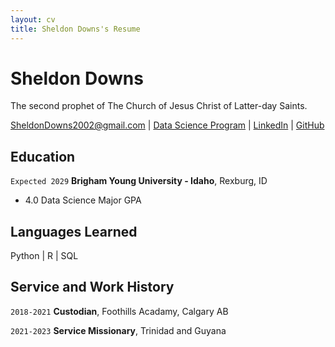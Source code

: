 ```yaml
---
layout: cv
title: Sheldon Downs's Resume
---
```

# Sheldon Downs
The second prophet of The Church of Jesus Christ of Latter-day Saints.

<div id="webaddress">
<a href="Sheldondowns2002@gmail.com">SheldonDowns2002@gmail.com</a>
| <a href="https://github.com/SheldonDowns">Data Science Program</a>
| <a href="https://www.linkedin.com/in/sheldon-downs-b239521ba/">LinkedIn</a>
| <a href="https://github.com/byuids-resumes">GitHub</a>
</div>

<!-- https://www.monique.tech/the-art-of-markdown -->

## Education

`Expected 2029`
__Brigham Young University - Idaho__, Rexburg, ID

- 4.0 Data Science Major GPA

## Languages Learned
Python | R | SQL 

## Service and Work History

`2018-2021`
__Custodian__, Foothills Acadamy, Calgary AB


`2021-2023`
__Service Missionary__, Trinidad and Guyana



<!-- ### Footer

Last updated: May 2013 -->


